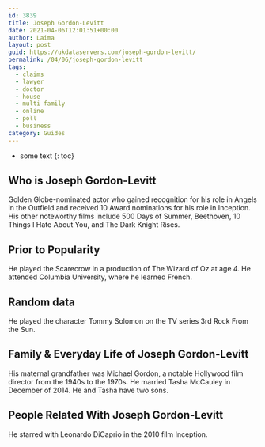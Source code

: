 ```yaml
---
id: 3839
title: Joseph Gordon-Levitt
date: 2021-04-06T12:01:51+00:00
author: Laima
layout: post
guid: https://ukdataservers.com/joseph-gordon-levitt/
permalink: /04/06/joseph-gordon-levitt
tags:
  - claims
  - lawyer
  - doctor
  - house
  - multi family
  - online
  - poll
  - business
category: Guides
---
```


* some text
{: toc}


## Who is Joseph Gordon-Levitt
                  
                  
                  
Golden Globe-nominated actor who gained recognition for his role in Angels in the Outfield and received 10 Award nominations for his role in Inception. His other noteworthy films include 500 Days of Summer, Beethoven, 10 Things I Hate About You, and The Dark Knight Rises. 
                  
              
            
              
            
                
                
                
## Prior to Popularity
                  
                  
                  
He played the Scarecrow in a production of The Wizard of Oz at age 4. He attended Columbia University, where he learned French. 
                  
              
            
              
            
                
                
                
## Random data
                  
                  
                  
He played the character Tommy Solomon on the TV series 3rd Rock From the Sun. 
                  
              
            
              
            
                
                
                
## Family & Everyday Life of Joseph Gordon-Levitt
                  
                  
                  
His maternal grandfather was Michael Gordon, a notable Hollywood film director from the 1940s to the 1970s. He married Tasha McCauley in December of 2014. He and Tasha have two sons. 
                  
              
            
              
            
                
                
                
## People Related With Joseph Gordon-Levitt
                  
                  
                  
He starred with Leonardo DiCaprio in the 2010 film Inception.
                  
              
            
              
            
                
              
            
              
              
            
            
              
            
          
          
          